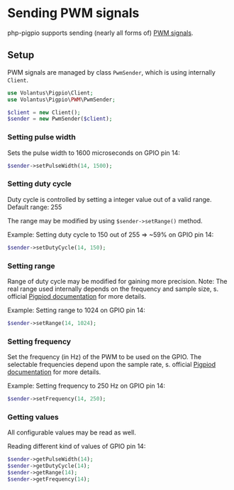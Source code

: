# Sending PWM signals
php-pigpio supports sending (nearly all forms of) [PWM signals](https://en.wikipedia.org/wiki/Pulse-width_modulation).

## Setup
PWM signals are managed by class `PwmSender`, which is using internally `Client`.
````php
use Volantus\Pigpio\Client;
use Volantus\Pigpio\PWM\PwmSender;

$client = new Client();
$sender = new PwmSender($client);
````

### Setting pulse width
Sets the pulse width to 1600 microseconds on GPIO pin 14:
````php
$sender->setPulseWidth(14, 1500);
````

### Setting duty cycle
Duty cycle is controlled by setting a integer value out of a valid range.
Default range: 255

The range may be modified by using  `$sender->setRange()` method.

Example: Setting duty cycle to 150 out of 255 => ~59% on GPIO pin 14:
````php
$sender->setDutyCycle(14, 150);
````

### Setting range
Range of duty cycle may be modified for gaining more precision.
Note: The real range used internally depends on the frequency and sample size, s. official [Pigpiod documentation](http://abyz.me.uk/rpi/pigpio/pdif2.html#set_PWM_range) for more details.

Example: Setting range to 1024 on GPIO pin 14:
````php
$sender->setRange(14, 1024);
````

### Setting frequency
Set the frequency (in Hz) of the PWM to be used on the GPIO.
The selectable frequencies depend upon the sample rate, s. official [Pigpiod documentation](http://abyz.me.uk/rpi/pigpio/pdif2.html#set_PWM_frequency) for more details.

Example: Setting frequency to 250 Hz on GPIO pin 14:
````php
$sender->setFrequency(14, 250);
````

### Getting values
All configurable values may be read as well.

Reading different kind of values of GPIO pin 14:
````php
$sender->getPulseWidth(14);
$sender->getDutyCycle(14);
$sender->getRange(14);
$sender->getFrequency(14);
````